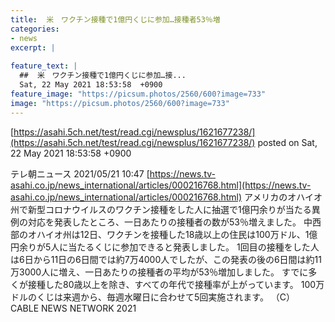 ```yaml
---
title:  米　ワクチン接種で1億円くじに参加…接種者53％増  
categories:
- news
excerpt: |
  
feature_text: |
  ##  米　ワクチン接種で1億円くじに参加…接...
  Sat, 22 May 2021 18:53:58  +0900
feature_image: "https://picsum.photos/2560/600?image=733"
image: "https://picsum.photos/2560/600?image=733"
---
```


[https://asahi.5ch.net/test/read.cgi/newsplus/1621677238/](https://asahi.5ch.net/test/read.cgi/newsplus/1621677238/)
posted on Sat, 22 May 2021 18:53:58  +0900

<!--more-->

テレ朝ニュース 2021/05/21 10:47 [https://news.tv-asahi.co.jp/news_international/articles/000216768.html](https://news.tv-asahi.co.jp/news_international/articles/000216768.html) アメリカのオハイオ州で新型コロナウイルスのワクチン接種をした人に抽選で1億円余りが当たる異例の対応を発表したところ、一日あたりの接種者の数が53％増えました。 中西部のオハイオ州は12日、ワクチンを接種した18歳以上の住民は100万ドル、1億円余りが5人に当たるくじに参加できると発表しました。 1回目の接種をした人は6日から11日の6日間では約7万4000人でしたが、この発表の後の6日間は約11万3000人に増え、一日あたりの接種者の平均が53％増加しました。 すでに多くが接種した80歳以上を除き、すべての年代で接種率が上がっています。 100万ドルのくじは来週から、毎週水曜日に合わせて5回実施されます。 （C）　CABLE NEWS NETWORK 2021

